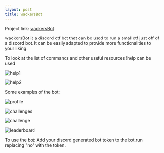 ```yaml
---
layout: post
title: wackersBot
---
```


Project link: [wackersBot](https://github.com/xenonminer/projects/tree/main/wackersBot)

wackersBot is a discord ctf bot that can be used to run a small ctf just off of a discord bot.
It can be easily adapted to provide more functionalities to your liking.

To look at the list of commands and other useful resources !help can be used

![help1](https://user-images.githubusercontent.com/46347858/191701504-f187ee7a-0deb-4d32-9a44-1b06072bf96e.png)

![help2](https://user-images.githubusercontent.com/46347858/191700654-0e64c652-2cbf-49ab-8d74-dc125a455002.png)

Some examples of the bot:

![profile](https://user-images.githubusercontent.com/46347858/191702676-4c64288c-1781-466e-be5f-2b19642d2e2c.png)

![challenges](https://user-images.githubusercontent.com/46347858/191703042-ea5c7193-0788-40e0-98c2-273c0a157609.png)

![challenge](https://user-images.githubusercontent.com/46347858/191701079-0b2e1da0-9bb6-4190-92be-2e115751cb7c.png)

![leaderboard](https://user-images.githubusercontent.com/46347858/191703381-23e7234e-0d88-49f6-9540-3b18af806d10.png)

To use the bot:
Add your discord generated bot token to the bot.run replacing "no" with the token.


